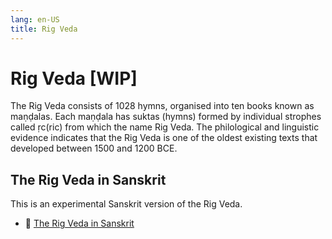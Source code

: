 ```yaml
---
lang: en-US
title: Rig Veda
---
```


# Rig Veda [WIP]
The Rig Veda consists of 1028 hymns, organised into ten books known as maṇḍalas. Each maṇḍala has suktas (hymns) formed by individual strophes called ṛc(ric) from which the name Rig Veda. The philological and linguistic evidence indicates that the Rig Veda is one of the oldest existing texts that developed between 1500 and 1200 BCE.

## The Rig Veda in Sanskrit
This is an experimental Sanskrit version of the Rig Veda.

- 📕 [The Rig Veda in Sanskrit](./sanskrit/index.md)